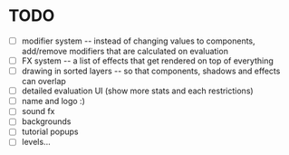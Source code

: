# TODO

- [ ] modifier system -- instead of changing values to components, add/remove modifiers that are calculated on evaluation
- [ ] FX system -- a list of effects that get rendered on top of everything
- [ ] drawing in sorted layers -- so that components, shadows and effects can overlap
- [ ] detailed evaluation UI (show more stats and each restrictions)
- [ ] name and logo :)
- [ ] sound fx
- [ ] backgrounds
- [ ] tutorial popups
- [ ] levels...
